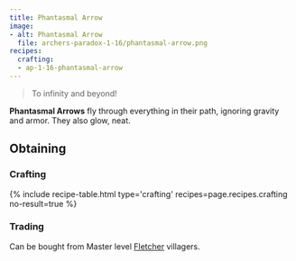```yaml
---
title: Phantasmal Arrow
image: 
- alt: Phantasmal Arrow
  file: archers-paradox-1-16/phantasmal-arrow.png
recipes:
  crafting:
  - ap-1-16-phantasmal-arrow
---
```

> To infinity and beyond!

**Phantasmal Arrows** fly through everything in their path, ignoring gravity and armor. They also glow, neat. 

Obtaining
---------

### Crafting
{% include recipe-table.html type='crafting' recipes=page.recipes.crafting no-result=true %}

### Trading
Can be bought from Master level [Fletcher](https://minecraft.fandom.com/wiki/Trading#Fletcher) villagers.
